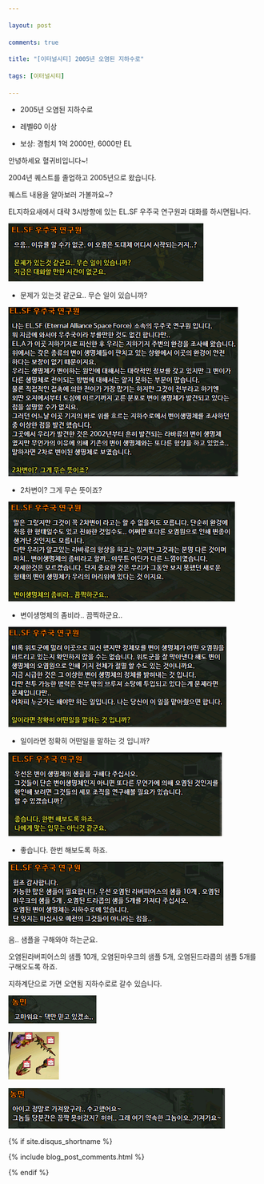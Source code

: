 ```yaml
---

layout: post

comments: true

title: "[이터널시티] 2005년 오염된 지하수로"

tags: [이터널시티]

---
```




- 2005년 오염된 지하수로

- 레벨60 이상

- 보상: 경험치 1억 2000만, 6000만 EL



안녕하세요 혈귀비입니다~!



2004년 퀘스트를 졸업하고 2005년으로 왔습니다.



퀘스트 내용을 알아보러 가볼까요~?



EL지하요새에서 대략 3시방향에 있는 EL.SF 우주국 연구원과 대화를 하시면됩니다.



![eternalcity](/assets/image/eternalcity/2005/001.PNG)



- 문제가 있는것 같군요.. 무슨 일이 있습니까?



![eternalcity](/assets/image/eternalcity/2005/002.PNG)



- 2차변이? 그게 무슨 뜻이죠?



![eternalcity](/assets/image/eternalcity/2005/003.PNG)



- 변이생명체의 좀비라.. 끔찍하군요..



![eternalcity](/assets/image/eternalcity/2005/004.PNG)



- 일이라면 정확히 어떤일을 말하는 것 입니까?



![eternalcity](/assets/image/eternalcity/2005/005.PNG)



- 좋습니다. 한번 해보도록 하죠.



![eternalcity](/assets/image/eternalcity/2005/006.PNG)



음.. 샘플을 구해와야 하는군요.



오염된라버피어스의 샘플 10개, 오염된마우크의 샘플 5개, 오염된드라콥의 샘플 5개를 구해오도록 하죠.



지하계단으로 가면 오연됨 지하수로로 갈수 있습니다.



![eternalcity](/assets/image/eternalcity/2004/007.PNG)







![eternalcity](/assets/image/eternalcity/2004/008.PNG)







![eternalcity](/assets/image/eternalcity/2004/009.PNG)







{% if site.disqus_shortname %}

<div class="comments">

  {% include blog_post_comments.html %}

</div>

{% endif %}



<div id="disqus_thread"></div>